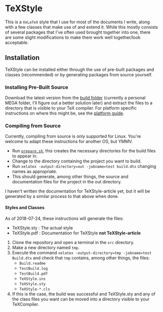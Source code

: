 # TeXStyle

This is a `XeLaTeX` style that I use for most of the documents I write, along with a few classes that make use of and extend it.
While this mostly consists of several packages that I've often used brought together into one, there are some slight modifications to make them work well together/look acceptable.

## Installation

TeXStyle can be installed either through the use of pre-built packages and classes (recommended) or by generating packages from source yourself.

### Installing Pre-Built Source

Download the latest version from the [build folder](https://mega.nz/#F!ikFXXJyS!GfjAadqWMMIBercQpy-3uw) (currently a personal MEGA folder, I'll figure out a better solution later) and extract the files to a directory that is visible to your TeX compiler.
For platform specific instructions on where this might be, see the [platform guide](./docs/platform.md).

### Compiling from Source

Currently, compiling from source is only supported for Linux.
You're welcome to adapt these instructions for another OS, but YMMV.

+ Run [`prepare.sh`](./prepare.sh), this creates the necessary directories for the build files to appear in.
+ Change to the directory containing the project you want to build.
+ Run `xelatex -output-directory=out -jobname=test build.dtx` changing names as appropriate.
+ This should generate, among other things, the source and documentation files for the project in the out directory.

I haven't written the documentation for TeXStyle-article yet, but it will be generated by a similar process to that above when done.

#### Styles and Classes

As of 2018-07-24, these instructions will generate the files:

+ TeXStyle.sty : The actual style
+ TeXStyle.pdf : Documentation for TeXStyle **not TeXStyle-article**

1. Clone the repository and open a terminal in the `src` directory.
1. Make a new directory named `tmp`.
1. Execute the command `xelatex -output-directory=tmp -jobname=test Build.dtx` and check that `tmp` contains, among other things, the files:
    + `Build.readme`
    + `TestBuild.log`
    + `TestBuild.pdf`
    + `TeXStyle.ins`
    + `TeXStyle.sty`
    + `TeXStyle-*.cls`
1. If this is the case, the build was successful and TeXStyle.sty and any of the class files you want can be moved into a directory visible to your TeXCompiler.
